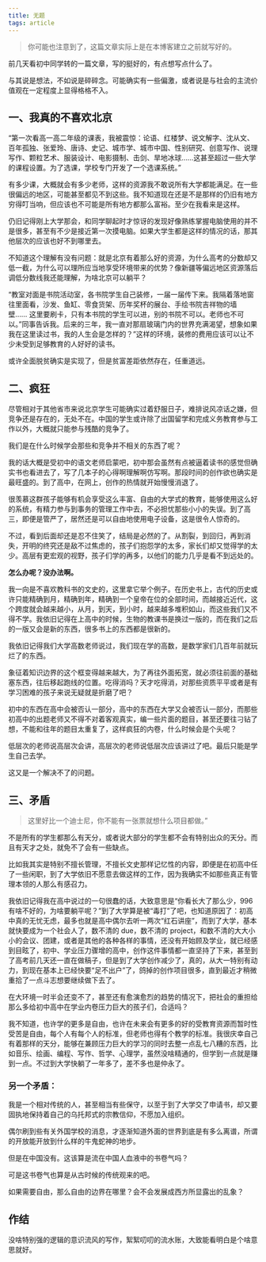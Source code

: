 ```yaml
---
title: 无题
tags: article
---
```


> 你可能也注意到了，这篇文章实际上是在本博客建立之前就写好的。

前几天看初中同学转的一篇文章，写的挺好的，有点想写点什么了。

与其说是想法，不如说是碎碎念。可能确实有一些偏激，或者说是与社会的主流价值观在一定程度上显得格格不入。

## 一、我真的不喜欢北京

“第一次看高一高二年级的课表，我被震惊：论语、红楼梦、说文解字、沈从文、百年孤独、张爱玲、唐诗、史记、城市学、城市中国、性别研究、创意写作、说理写作、颗粒艺术、服装设计、电影摄制、击剑、旱地冰球……这甚至超过一些大学的课程设置。为了选课，学校专门开发了一个选课系统。”

有多少课，大概就会有多少老师，这样的资源我不敢说所有大学都能满足。在一些很偏远的地区，可能甚至都见不到这些。我不知道现在还是不是那样的仍旧有地方穷得叮当响，但应该也不可能是所有地方都那么富裕。至少在我看来是这样。

仍旧记得刚上大学那会，和同学聊起时才惊讶的发现好像熟练掌握电脑使用的并不是很多，甚至有不少是接近第一次摸电脑。如果大学生都是这样的情况的话，那其他层次的应该也好不到哪里去。

不知道这个理解有没有问题：就是北京有着那么好的资源，为什么高考的分数却又低一截，为什么可以理所应当地享受环境带来的优势？像新疆等偏远地区资源落后调低分数线我还能理解，为啥北京可以躺平？

“教室对面是书院活动室，各书院学生自己装修，一届一届传下来。我隔着落地窗往里面看，沙发、鱼缸、零食货架、历年奖杯的展台、手绘书院吉祥物的墙壁…… 这里要刷卡，只有本书院的学生可以进，别的书院不可以。老师也不可以。”同事告诉我。后来的三年，我一直对那扇玻璃门内的世界充满渴望，想象如果我在这里读过书，我的人生会是怎样的？”这样的环境，装修的费用应该可以让不少未受到足够教育的人好好的读书。

或许全面脱贫确实是实现了，但是贫富差距依然存在，任重道远。

## 二、疯狂

尽管相对于其他省市来说北京学生可能确实过着舒服日子，难排说风凉话之嫌，但竞争还是存在的，无处不在。中国的学生或许除了出国留学和完成义务教育参与工作以外，大概就只能参与残酷的竞争了。

我们是在什么时候学会那些和竞争并不相关的东西了呢？

我的话大概是受初中的语文老师启蒙吧，初中那会虽然有点被逼着读书的感觉但确实书也看进去了，写了几本子的心得啊理解啊仿写啊。那段时间的创作欲也确实是最旺盛的。到了高中，在网上，创作的热情就开始慢慢消退了。

很羡慕这群孩子能够有机会享受这么丰富、自由的大学式的教育，能够使用这么好的系统，有精力参与到事务的管理工作中去，不必担忧那些小小的失误。到了高三，即便是管严了，居然还是可以自由地使用电子设备，这是很令人惊奇的。

不过，看到后面却还是忍不住笑了，结局是必然的了。从割裂，到回归，再到消失，开明的终究还是敌不过焦虑的，孩子们抱怨学的太多，家长们却又觉得学的太少。高层有更宏观的视野，孩子们学的再多，以他们的能力几乎是看不到远处的。

**怎么办呢？没办法啊。**

我一向是不喜欢教科书的文史的，这里拿它举个例子。在历史书上，古代的历史或许只能精确到月，精确到年，精确到一个皇帝在位的全部时间，而越接近近代，这个跨度就会越来越小，从月，到天，到小时，越来越多堆积如山，而这些我们又不得不学。我依旧记得在上高中的时候，生物的教课书是换过一版的，而在我们之后的一版又会是新的东西，很多书上的东西都是很新的。

我依旧记得我们大学高数老师说过，我们现在学的高数，是数学家们几百年前就玩烂了的东西。

象征着知识边界的这个框变得越来越大，为了再往外面拓宽，就必须往前面的基础塞东西，往后移起跑线的位置。吃得消吗？天才吃得消，对那些资质平平或者是有学习困难的孩子来说无疑就是折磨了吧？

初中的东西在高中会被否认一部分，高中的东西在大学又会被否认一部分，而那些初高中的出题老师又不得不对着客观真实，编一些片面的题目，甚至还要往刁钻了想，不能和往年的题目太重复了，这样疯狂的内卷，什么时候会是个头呢？

低层次的老师说高层次会讲，高层次的老师说低层次应该讲过了吧。最后只能是学生自己去学。

这又是一个解决不了的问题。

## 三、矛盾

>  这里好比一个迪士尼，你不能有一张票就想什么项目都做。”

不是所有的学生都那么有天分，或者说大部分的学生都不会有特别出众的天分。而且有天才之处，就免不了会有一些缺点。

比如我其实是特别不擅长管理，不擅长文史那样记忆性的内容，即便是在初高中任了一些闲职，到了大学依旧不愿意去做这样的工作，因为我确实不如那些真正有管理本领的人那么有感召力。

我依旧记得我在高中说过的一句很蠢的话，大致意思是“你看长大了那么少，996 有啥不好的，为啥要躺平呢？”到了大学算是被“毒打”了吧，也知道原因了：初高中真的无忧无虑，最多也就是高中偶尔去听一两次“红石讲座”，而到了大学，基本就快要成为一个社会人了，数不清的 due，数不清的 project，和数不清的大大小小的会议、团建，或者是其他的各种各样的事情，还没有开始顾及学业，就已经感到目眩了，初中、学业压力骤增的高中，创作这件事情都一直坚持了下来，甚至到了高考前几天还一直在做稿子，但是到了大学创作减少了，真的，从大一特别有动力，到现在基本上已经快要“足不出户”了，鸽掉的创作项目很多，直到最近才稍微重拾了一点斗志想要继续做下去了。

在大环境一时半会还变不了，甚至还有愈演愈烈的趋势的情况下，把社会的重担给那么多给初中高中在学业内卷压力巨大的孩子们，合适吗？

我不知道，也许学的更多是自由，也许在未来会有更多的好的受教育资源而暂时性受苦是自由，每个人有每个人的标准，但老师也得有个教学的标准。我很庆幸自己有着那样的天分，能够在兼顾压力巨大的学习的同时去整一点乱七八糟的东西，比如音乐、绘画、编程、写作、哲学、心理学，虽然没啥精通的，但学到一点就是赚到一点。不过到大学快躺了一年多了，差不多也是仲永了。

### 另一个矛盾：

我是一个相对传统的人，甚至相当有些保守，以至于到了大学交了申请书，却又要固执地保持着自己的乌托邦式的宗教信仰，不愿加入组织。

偶尔刷到些有关外国学校的消息，才逐渐知道外面的世界到底是有多么离谱，所谓的开放能开放到什么样的牛鬼蛇神的地步。

但是在中国没有。这该算是流在中国人血液中的书卷气吗？

可是这书卷气也算是从古时候的传统观来的吧。

如果需要自由，那么自由的边界在哪里？会不会发展成西方所显露出的乱象？


## 作结

没啥特别强的逻辑的意识流风的写作，絮絮叨叨的流水账，大致能看明白是个啥意思就好。
